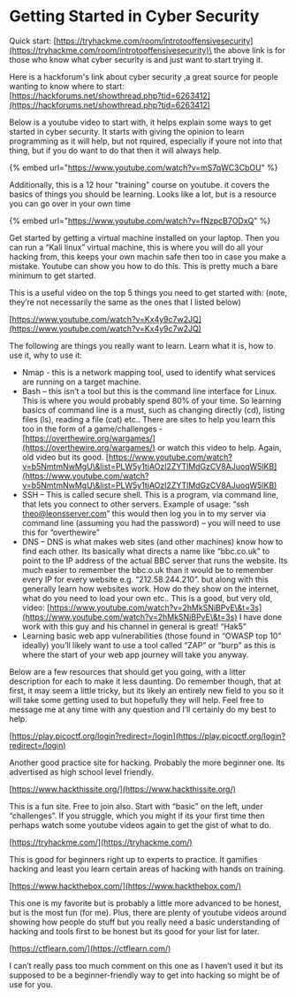 # Getting Started in Cyber Security



Quick start: [https://tryhackme.com/room/introtooffensivesecurity](https://tryhackme.com/room/introtooffensivesecurity)\
the above link is for those who know what cyber security is and just want to start trying it.&#x20;

Here is a hackforum's link about cyber security ,a great source for people wanting to know where to start:\
[https://hackforums.net/showthread.php?tid=6263412](https://hackforums.net/showthread.php?tid=6263412)

Below is a youtube video to start with, it helps explain some ways to get started in cyber security. It starts with giving the opinion to learn programming as it will help, but not rquired, especially if youre not into that thing, but if you do want to do that then it will always help.

{% embed url="https://www.youtube.com/watch?v=mS7qWC3CbOU" %}

Additionally, this is a 12 hour "training" course on youtube. it covers the basics of things you should be learning. Looks like a lot, but is a resource you can go over in your own time

{% embed url="https://www.youtube.com/watch?v=fNzpcB7ODxQ" %}

Get started by getting a virtual machine installed on your laptop. Then you can run a “Kali linux” virtual machine, this is where you will do all your hacking from, this keeps your own machin safe then too in case you make a mistake. Youtube can show you how to do this. This is pretty much a bare minimum to get started.

&#x20;

This is a useful video on the top 5 things you need to get started with: (note, they’re not necessarily the same as the ones that I listed below)

[https://www.youtube.com/watch?v=Kx4y9c7w2JQ](https://www.youtube.com/watch?v=Kx4y9c7w2JQ)



The following are things you really want to learn. Learn what it is, how to use it, why to use it:

* Nmap  - this is a network mapping tool, used to identify what services are running on a target machine.
* Bash – this isn’t a tool but this is the command line interface for Linux. This is where you would probably spend 80% of your time. So learning basics of command line is a must, such as changing directly (cd), listing files (ls), reading a file (cat) etc.. There are sites to help you learn this too in the form of a game/challenges -  [https://overthewire.org/wargames/](https://overthewire.org/wargames/)  or watch this video to help. Again, old video but its good. [https://www.youtube.com/watch?v=b5NmtmNwMgU\&list=PLW5y1tjAOzI2ZYTlMdGzCV8AJuoqW5lKB](https://www.youtube.com/watch?v=b5NmtmNwMgU\&list=PLW5y1tjAOzI2ZYTlMdGzCV8AJuoqW5lKB)
* SSH – This is called secure shell. This is a program, via command line, that lets you connect to other servers. Example of usage: “ssh  [theo@leonsserver.com](mailto:theo@leonsserver.com)” this would then log you in to my server via command line (assuming you had the password) – you will need to use this for “overthewire”
* DNS – DNS is what makes web sites (and other machines) know how to find each other. Its basically what directs a name like “bbc.co.uk” to point to the IP address of the actual BBC server that runs the website. Its much easier to remember the bbc.o.uk  than it would be to remember every IP for every website e.g. “212.58.244.210”. but along with this generally learn how websites work. How do they show on the internet, what do you need to load your own etc.. This is a good, but very old,  video: [https://www.youtube.com/watch?v=2hMkSNiBPvE\&t=3s](https://www.youtube.com/watch?v=2hMkSNiBPvE\&t=3s)    I have done work with this guy and his channel in general is great! “Hak5”
* Learning basic web app vulnerabilities (those found in “OWASP top 10” ideally) you’ll likely want to use a tool called “ZAP” or “burp” as this is where the start of your web app journey will take you anyway.

&#x20;

Below are a few resources that should get you going, with a litter description for each to make it less daunting. Do remember though, that at first, it may seem a little tricky, but its likely an entirely new field to you so it will take some getting used to but hopefully they will help. Feel free to message me at any time with any question and I’ll certainly do my best to help.

[https://play.picoctf.org/login?redirect=/login](https://play.picoctf.org/login?redirect=/login)

Another good practice site for hacking. Probably the more beginner one. Its advertised as high school level friendly.

[https://www.hackthissite.org/](https://www.hackthissite.org/)

This is a fun site. Free to join also. Start with “basic” on the left, under “challenges”. If you struggle, which you might if its your first time then perhaps watch some youtube videos again to get the gist of what to do.

[https://tryhackme.com/](https://tryhackme.com/)

This is good for beginners right up to experts to practice. It gamifies hacking and least you learn certain areas of hacking with hands on training.

[https://www.hackthebox.com/](https://www.hackthebox.com/)

This one is my favorite but is probably a little more advanced to be honest, but is the most fun (for me). Plus, there are plenty of youtube videos around showing how people do stuff but you really need a basic understanding of hacking and tools first to be honest but its good for your list for later.

[https://ctflearn.com/](https://ctflearn.com/)

I can’t really pass too much comment on this one as I haven’t used it but its supposed to be a beginner-friendly way to get into hacking so might be of use for you.
